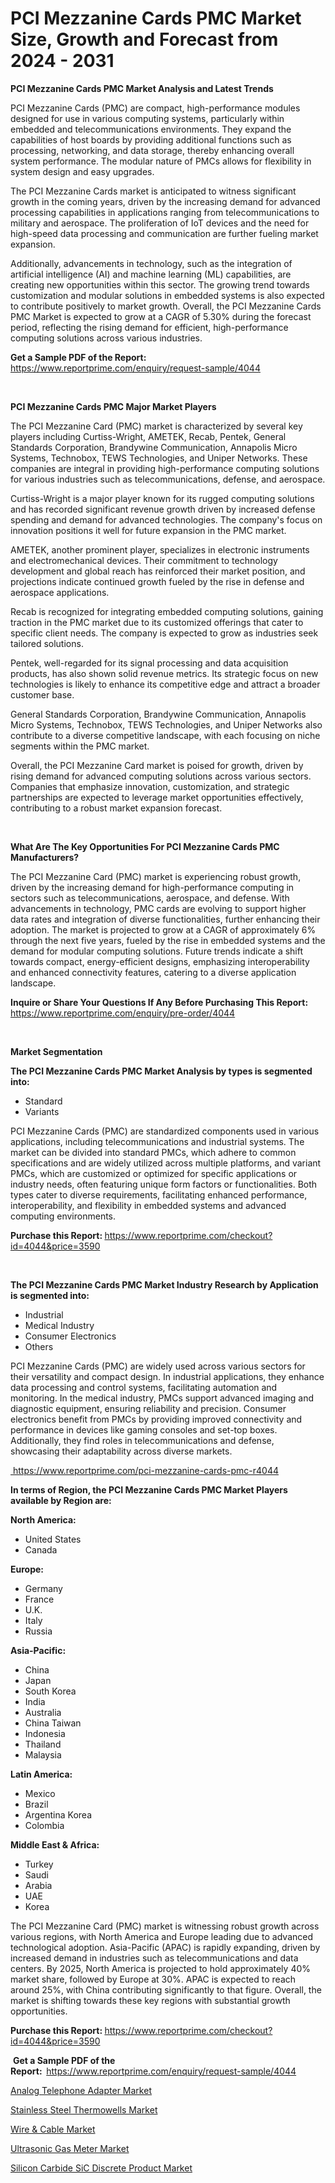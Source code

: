 <p><h1>PCI Mezzanine Cards PMC Market Size, Growth and Forecast from 2024 - 2031</h1></p><p><strong>PCI Mezzanine Cards PMC Market Analysis and Latest Trends</strong></p>
<p><p>PCI Mezzanine Cards (PMC) are compact, high-performance modules designed for use in various computing systems, particularly within embedded and telecommunications environments. They expand the capabilities of host boards by providing additional functions such as processing, networking, and data storage, thereby enhancing overall system performance. The modular nature of PMCs allows for flexibility in system design and easy upgrades.</p><p>The PCI Mezzanine Cards market is anticipated to witness significant growth in the coming years, driven by the increasing demand for advanced processing capabilities in applications ranging from telecommunications to military and aerospace. The proliferation of IoT devices and the need for high-speed data processing and communication are further fueling market expansion.</p><p>Additionally, advancements in technology, such as the integration of artificial intelligence (AI) and machine learning (ML) capabilities, are creating new opportunities within this sector. The growing trend towards customization and modular solutions in embedded systems is also expected to contribute positively to market growth. Overall, the PCI Mezzanine Cards PMC Market is expected to grow at a CAGR of 5.30% during the forecast period, reflecting the rising demand for efficient, high-performance computing solutions across various industries.</p></p>
<p><strong>Get a Sample PDF of the Report:&nbsp;</strong> <a href="https://www.reportprime.com/enquiry/request-sample/4044?utm_campaign=1572&utm_medium=2&utm_source=Github&utm_content=ia&utm_term=28102024&utm_id=pci-mezzanine-cards-pmc">https://www.reportprime.com/enquiry/request-sample/4044</a></p>
<p>&nbsp;</p>
<p><strong>PCI Mezzanine Cards PMC Major Market Players</strong></p>
<p><p>The PCI Mezzanine Card (PMC) market is characterized by several key players including Curtiss-Wright, AMETEK, Recab, Pentek, General Standards Corporation, Brandywine Communication, Annapolis Micro Systems, Technobox, TEWS Technologies, and Uniper Networks. These companies are integral in providing high-performance computing solutions for various industries such as telecommunications, defense, and aerospace.</p><p>Curtiss-Wright is a major player known for its rugged computing solutions and has recorded significant revenue growth driven by increased defense spending and demand for advanced technologies. The company's focus on innovation positions it well for future expansion in the PMC market.</p><p>AMETEK, another prominent player, specializes in electronic instruments and electromechanical devices. Their commitment to technology development and global reach has reinforced their market position, and projections indicate continued growth fueled by the rise in defense and aerospace applications.</p><p>Recab is recognized for integrating embedded computing solutions, gaining traction in the PMC market due to its customized offerings that cater to specific client needs. The company is expected to grow as industries seek tailored solutions.</p><p>Pentek, well-regarded for its signal processing and data acquisition products, has also shown solid revenue metrics. Its strategic focus on new technologies is likely to enhance its competitive edge and attract a broader customer base.</p><p>General Standards Corporation, Brandywine Communication, Annapolis Micro Systems, Technobox, TEWS Technologies, and Uniper Networks also contribute to a diverse competitive landscape, with each focusing on niche segments within the PMC market.</p><p>Overall, the PCI Mezzanine Card market is poised for growth, driven by rising demand for advanced computing solutions across various sectors. Companies that emphasize innovation, customization, and strategic partnerships are expected to leverage market opportunities effectively, contributing to a robust market expansion forecast.</p></p>
<p>&nbsp;</p>
<p><strong>What Are The Key Opportunities For PCI Mezzanine Cards PMC Manufacturers?</strong></p>
<p><p>The PCI Mezzanine Card (PMC) market is experiencing robust growth, driven by the increasing demand for high-performance computing in sectors such as telecommunications, aerospace, and defense. With advancements in technology, PMC cards are evolving to support higher data rates and integration of diverse functionalities, further enhancing their adoption. The market is projected to grow at a CAGR of approximately 6% through the next five years, fueled by the rise in embedded systems and the demand for modular computing solutions. Future trends indicate a shift towards compact, energy-efficient designs, emphasizing interoperability and enhanced connectivity features, catering to a diverse application landscape.</p></p>
<p><strong>Inquire or Share Your Questions If Any Before Purchasing This Report:</strong> <a href="https://www.reportprime.com/enquiry/pre-order/4044?utm_campaign=1572&utm_medium=2&utm_source=Github&utm_content=ia&utm_term=28102024&utm_id=pci-mezzanine-cards-pmc">https://www.reportprime.com/enquiry/pre-order/4044</a></p>
<p>&nbsp;</p>
<p><strong>Market Segmentation</strong></p>
<p><strong>The PCI Mezzanine Cards PMC Market Analysis by types is segmented into:</strong></p>
<p><ul><li>Standard</li><li>Variants</li></ul></p>
<p><p>PCI Mezzanine Cards (PMC) are standardized components used in various applications, including telecommunications and industrial systems. The market can be divided into standard PMCs, which adhere to common specifications and are widely utilized across multiple platforms, and variant PMCs, which are customized or optimized for specific applications or industry needs, often featuring unique form factors or functionalities. Both types cater to diverse requirements, facilitating enhanced performance, interoperability, and flexibility in embedded systems and advanced computing environments.</p></p>
<p><strong>Purchase this Report:&nbsp;</strong><a href="https://www.reportprime.com/checkout?id=4044&price=3590&utm_campaign=1572&utm_medium=2&utm_source=Github&utm_content=ia&utm_term=28102024&utm_id=pci-mezzanine-cards-pmc">https://www.reportprime.com/checkout?id=4044&price=3590</a></p>
<p>&nbsp;</p>
<p><strong>The PCI Mezzanine Cards PMC Market Industry Research by Application is segmented into:</strong></p>
<p><ul><li>Industrial</li><li>Medical Industry</li><li>Consumer Electronics</li><li>Others</li></ul></p>
<p><p>PCI Mezzanine Cards (PMC) are widely used across various sectors for their versatility and compact design. In industrial applications, they enhance data processing and control systems, facilitating automation and monitoring. In the medical industry, PMCs support advanced imaging and diagnostic equipment, ensuring reliability and precision. Consumer electronics benefit from PMCs by providing improved connectivity and performance in devices like gaming consoles and set-top boxes. Additionally, they find roles in telecommunications and defense, showcasing their adaptability across diverse markets.</p></p>
<p><a href="https://www.reportprime.com/pci-mezzanine-cards-pmc-r4044?utm_campaign=1572&utm_medium=2&utm_source=Github&utm_content=ia&utm_term=28102024&utm_id=pci-mezzanine-cards-pmc">&nbsp;https://www.reportprime.com/pci-mezzanine-cards-pmc-r4044</a></p>
<p><strong>In terms of Region, the PCI Mezzanine Cards PMC Market Players available by Region are:</strong></p>
<p>
    <p> <strong> North America: </strong>
        <ul>
            <li>United States</li>
            <li>Canada</li>
        </ul>
        </p> 
    <p> <strong> Europe: </strong>
        <ul>
            <li>Germany</li>
            <li>France</li>
            <li>U.K.</li>
            <li>Italy</li>
            <li>Russia</li>
        </ul>
        </p> 
    <p> <strong> Asia-Pacific: </strong>
        <ul>
            <li>China</li>
            <li>Japan</li>
            <li>South Korea</li>
            <li>India</li>
            <li>Australia</li>
            <li>China Taiwan</li>
            <li>Indonesia</li>
            <li>Thailand</li>
            <li>Malaysia</li>
        </ul>
        </p> 
    <p> <strong> Latin America: </strong>
        <ul>
            <li>Mexico</li>
            <li>Brazil</li>
            <li>Argentina Korea</li>
            <li>Colombia</li>
        </ul>
        </p> 
    <p> <strong> Middle East & Africa: </strong>
        <ul>
            <li>Turkey</li>
            <li>Saudi</li>
            <li>Arabia</li>
            <li>UAE</li>
            <li>Korea</li>
        </ul>
    </p>
    </p>
<p><p>The PCI Mezzanine Card (PMC) market is witnessing robust growth across various regions, with North America and Europe leading due to advanced technological adoption. Asia-Pacific (APAC) is rapidly expanding, driven by increased demand in industries such as telecommunications and data centers. By 2025, North America is projected to hold approximately 40% market share, followed by Europe at 30%. APAC is expected to reach around 25%, with China contributing significantly to that figure. Overall, the market is shifting towards these key regions with substantial growth opportunities.</p></p>
<p><strong>Purchase this Report: </strong><a href="https://www.reportprime.com/checkout?id=4044&price=3590&utm_campaign=1572&utm_medium=2&utm_source=Github&utm_content=ia&utm_term=28102024&utm_id=pci-mezzanine-cards-pmc">https://www.reportprime.com/checkout?id=4044&price=3590</a></p>
<p>&nbsp;<strong>Get a Sample PDF of the Report:&nbsp;&nbsp;</strong><a href="https://www.reportprime.com/enquiry/request-sample/4044?utm_campaign=1572&utm_medium=2&utm_source=Github&utm_content=ia&utm_term=28102024&utm_id=pci-mezzanine-cards-pmc">https://www.reportprime.com/enquiry/request-sample/4044</a></p>
<p><strong></strong></p>
<p><p><a href="https://www.linkedin.com/pulse/analog-telephone-adapter-ecosystem-mapping-innovation-value-chains-je3bf?utm_campaign=1572&utm_medium=2&utm_source=Github&utm_content=ia&utm_term=28102024&utm_id=pci-mezzanine-cards-pmc">Analog Telephone Adapter Market</a></p><p><a href="https://www.linkedin.com/pulse/market-insights-global-stainless-steel-thermowells-forecast-3kw6e?utm_campaign=1572&utm_medium=2&utm_source=Github&utm_content=ia&utm_term=28102024&utm_id=pci-mezzanine-cards-pmc">Stainless Steel Thermowells Market</a></p><p><a href="https://www.linkedin.com/pulse/strategic-forecast-wire-cable-market-growth-trends-size-zig3c?utm_campaign=1572&utm_medium=2&utm_source=Github&utm_content=ia&utm_term=28102024&utm_id=pci-mezzanine-cards-pmc">Wire & Cable Market</a></p><p><a href="https://www.linkedin.com/pulse/ultrasonic-gas-meter-industry-sector-market-dynamics-future-jyize?utm_campaign=1572&utm_medium=2&utm_source=Github&utm_content=ia&utm_term=28102024&utm_id=pci-mezzanine-cards-pmc">Ultrasonic Gas Meter Market</a></p><p><a href="https://github.com/mahnoor2003/Market-Research-Report-List-6/blob/main/silicon-carbide-sic-discrete-product-market.md?utm_campaign=1572&utm_medium=2&utm_source=Github&utm_content=ia&utm_term=28102024&utm_id=pci-mezzanine-cards-pmc">Silicon Carbide SiC Discrete Product Market</a></p></p>